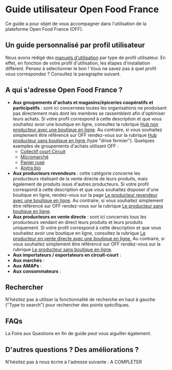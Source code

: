 # Guide utilisateur Open Food France

Ce guide a pour objet de vous accompagner dans l'utilisation de la plateforme Open Food France \(OFF\).

## Un guide personnalisé par profil utilisateur

Nous avons rédigé des [manuels d'utilisation](/model-specific-setup-instructions.md) par type de profil utilisateur. En effet, en fonction de votre profil d'utilisation, les étapes d'installation différent. Pensez à sélectionner le bon ! Vous ne savez pas à quel profil vous correspondez ? Consultez le paragraphe suivant.

## A qui s'adresse Open Food France ?

* **Aux groupements d'achats et magasins/épiceries coopératifs et participatifs** : sont ici concernées toutes les organisations ne produisant pas directement mais dont les membres se rassemblent afin d'optimiser leurs achats. Si votre profil correspond à cette description et que vous souhaitez avoir une boutique en ligne, consultez la rubrique [Hub non producteur avec une boutique en ligne](/hubs-set-up-guide.md "Le hub non producteur avec boutique en ligne"). Au contraire, si vous souhaitez simplement être référencé sur OFF rendez-vous sur la rubrique [Hub producteur sans boutique en ligne ](/hub-profile-only.md "Hub producteur sans boutique en ligne")\(type "drive fermier"\). Quelques exemples de groupements d'achats utilisant OFF :
  * [Collectif court Circuit](http://www.collectifcourtcircuit.org/)
  * [Micromarché](http://www.micromarche.fr/)
  * [Panier rusé](http://aupanierruse.initiative.place/)
  * [Aixtra bio](https://www.facebook.com/aixtrabio/?ref=page_internal)
* **Aux producteurs revendeurs** : cette catégorie concerne les producteurs réalisant de la vente directe de leurs produits, mais également de produits issus d'autres producteurs. Si votre profil correspond à cette description et que vous souhaitez disposer d'une boutique en ligne, rendez-vous sur la page [Le producteur revendeur avec une boutique en ligne](/multi-farm-shop.md "Le producteur revendeur avec une boutique").  Au contraire, si vous souhaitez simplement être référencé sur OFF rendez-vous sur la rubrique [Le producteur sans boutique en ligne](/producer-profile-only.md). 
* **Aux producteurs en vente directe** : sont ici concernés tous les producteurs vendant en direct leurs produits et leurs produits uniquement. Si votre profil correspond à cette description et que vous souhaitez avoir une boutique en ligne, consultez la rubrique [Le producteur en vente directe avec une boutique en ligne.](/producer-set-up-guide.md) Au contraire, si vous souhaitez simplement être référencé sur OFF rendez-vous sur la rubrique [Le producteur sans boutique en ligne](/producer-profile-only.md).
* **Aux importateurs  / exportateurs en circuit-court** :
* **Aux marchés** :
* **Aux AMAPs** :
* **Aux consommateurs** : 

## Rechercher

N'hésitez pas à utiliser la fonctionnalité de recherche en haut à gauche \("Type to search"\) pour rechercher des points spécifiques.

## FAQs

La Foire aux Questions en fin de guide peut vous aiguiller également.

## D'autres questions ? Des améliorations ?

N'hésitez pas à nous écrire à l'adresse suivante : A COMPLETER

